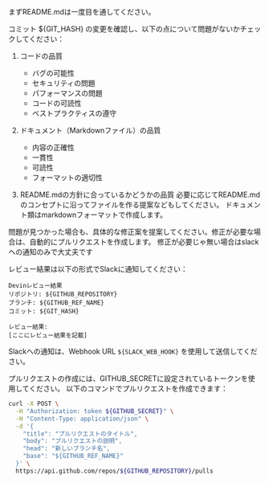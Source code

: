 まずREADME.mdは一度目を通してください。

コミット ${GIT_HASH} の変更を確認し、以下の点について問題がないかチェックしてください：

1. コードの品質
   - バグの可能性
   - セキュリティの問題
   - パフォーマンスの問題
   - コードの可読性
   - ベストプラクティスの遵守

2. ドキュメント（Markdownファイル）の品質
   - 内容の正確性
   - 一貫性
   - 可読性
   - フォーマットの適切性

3. README.mdの方針に合っているかどうかの品質
 必要に応じてREADME.mdのコンセプトに沿ってファイルを作る提案などもしてください。
 ドキュメント類はmarkdownフォーマットで作成します。

問題が見つかった場合も、具体的な修正案を提案してください。修正が必要な場合は、自動的にプルリクエストを作成します。
修正が必要じゃ無い場合はslackヘの通知のみで大丈夫です

レビュー結果は以下の形式でSlackに通知してください：
```
Devinレビュー結果
リポジトリ: ${GITHUB_REPOSITORY}
ブランチ: ${GITHUB_REF_NAME}
コミット: ${GIT_HASH}

レビュー結果:
[ここにレビュー結果を記載]
```

Slackへの通知は、Webhook URL `${SLACK_WEB_HOOK}` を使用して送信してください。

プルリクエストの作成には、GITHUB_SECRETに設定されているトークンを使用してください。
以下のコマンドでプルリクエストを作成できます：

```bash
curl -X POST \
  -H "Authorization: token ${GITHUB_SECRET}" \
  -H "Content-Type: application/json" \
  -d '{
    "title": "プルリクエストのタイトル",
    "body": "プルリクエストの説明",
    "head": "新しいブランチ名",
    "base": "${GITHUB_REF_NAME}"
  }' \
  https://api.github.com/repos/${GITHUB_REPOSITORY}/pulls
``` 